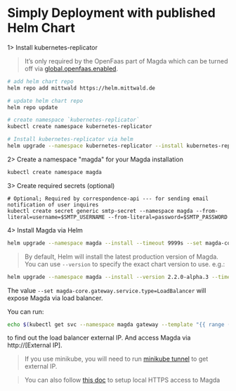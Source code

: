 # Simply Deployment with published Helm Chart

1> Install kubernetes-replicator

> It’s only required by the OpenFaas part of Magda which can be turned off via [global.openfaas.enabled](https://github.com/magda-io/magda/tree/master/deploy/helm/magda).

```bash
# add helm chart repo
helm repo add mittwald https://helm.mittwald.de

# update helm chart repo
helm repo update

# create namespace `kubernetes-replicator`
kubectl create namespace kubernetes-replicator

# Install kubernetes-replicator via helm
helm upgrade --namespace kubernetes-replicator --install kubernetes-replicator mittwald/kubernetes-replicator
```

2> Create a namespace "magda" for your Magda installation

```bash
kubectl create namespace magda
```

3> Create required secrets (optional)

```
# Optional; Required by correspondence-api --- for sending email notification of user inquires
kubectl create secret generic smtp-secret --namespace magda --from-literal=username=$SMTP_USERNAME --from-literal=password=$SMTP_PASSWORD
```

4> Install Magda via Helm

```bash
helm upgrade --namespace magda --install --timeout 9999s --set magda-core.gateway.service.type=LoadBalancer magda oci://ghcr.io/magda-io/charts/magda
```

> By default, Helm will install the latest production version of Magda. You can use `--version` to specify the exact chart version to use. e.g.:

```bash
helm upgrade --namespace magda --install --version 2.2.0-alpha.3 --timeout 9999s --set magda-core.gateway.service.type=LoadBalancer magda oci://ghcr.io/magda-io/charts/magda
```

The value `--set magda-core.gateway.service.type=LoadBalancer` will expose Magda via load balancer.

You can run:

```bash
echo $(kubectl get svc --namespace magda gateway --template "{{ range (index .status.loadBalancer.ingress 0) }}{{ . }}{{ end }}")
```

to find out the load balancer external IP. And access Magda via http://[External IP].

> If you use minikube, you will need to run [minikube tunnel](https://minikube.sigs.k8s.io/docs/handbook/accessing/#loadbalancer-access) to get external IP.

> You can also follow [this doc](https://github.com/magda-io/magda/blob/master/docs/docs/how-to-setup-https-to-local-cluster.md) to setup local HTTPS access to Magda
